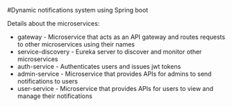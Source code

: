 #Dynamic notifications system using Spring boot

Details about the microservices:
* gateway - Microservice that acts as an API gateway and routes requests to other microservices using their names
* service-discovery - Eureka server to discover and monitor other microservices
* auth-service - Authenticates users and issues jwt tokens
* admin-service - Microservice that provides APIs for admins to send notifications to users
* user-service - Microservice that provides APIs for users to view and manage their notifications
